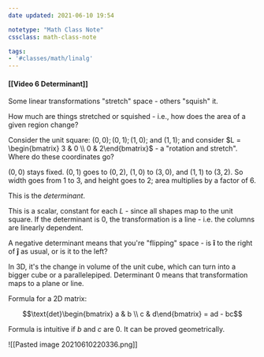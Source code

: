 ```yaml
---
date updated: 2021-06-10 19:54

notetype: "Math Class Note"
cssclass: math-class-note

tags:
- '#classes/math/linalg'
---
```


#### [[Video 6 Determinant]]

Some linear transformations "stretch" space - others "squish" it. 

How much are things stretched or squished - i.e., how does the area of a given region change? 

Consider the unit square: $(0,0); (0,1); (1,0);$ and $(1,1)$; and consider $L = \begin{bmatrix} 3 & 0 \\ 0 & 2\end{bmatrix}$ - a "rotation and stretch". Where do these coordinates go?

$(0,0)$ stays fixed. $(0,1)$ goes to $(0,2)$, $(1,0)$ to $(3,0)$, and $(1,1)$ to $(3,2)$. So width goes from $1$ to $3$, and height goes to $2$; area multiplies by a factor of 6. 

This is the _determinant_. 

This is a scalar, constant for each $L$ - since all shapes map to the unit square. If the determinant is 0, the transformation is a line - i.e. the columns are linearly dependent. 
 
A negative determinant means that you're "flipping" space - is $\mathbf{\hat{i}}$ to the right of  $\mathbf{\hat{j}}$ as usual, or is it to the left? 

In 3D, it's the change in volume of the unit cube, which can turn into a bigger cube or a parallelepiped. Determinant $0$ means that transformation maps to a plane or line. 


Formula for a 2D matrix:

$$\text{det}\begin{bmatrix} a & b \\ c & d\end{bmatrix} = ad - bc$$

Formula is intuitive if $b$ and $c$ are $0$. It can be proved geometrically. 

![[Pasted image 20210610220336.png]]